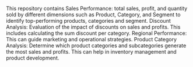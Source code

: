 This repository contains
Sales Performance: total sales, profit, and quantity sold by different dimensions such as Product, Category, and Segment to identify top-performing products, categories and segment.
Discount Analysis: Evaluation of the impact of discounts on sales and profits. This includes calculating the sum discount per category.
Regional Performance:   This can guide marketing and operational strategies.
Product Category Analysis: Determine which product categories and subcategories generate the most sales and profits. This can help in inventory management and product development.
